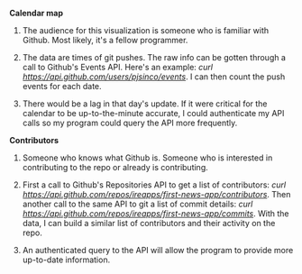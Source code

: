 **Calendar map**

1. The audience for this visualization is someone who is familiar with Github. Most likely, it's a fellow programmer.

2. The data are times of git pushes. The raw info can be gotten through a call to Github's Events API. Here's an example: *curl https://api.github.com/users/pjsinco/events*.
I can then count the push events for each date.

3. There would be a lag in that day's update. If it were critical for the calendar to be up-to-the-minute accurate, I could authenticate my API calls so my program could query the API more frequently.

**Contributors**

1. Someone who knows what Github is. Someone who is interested in contributing to the repo or already is contributing.

2. First a call to Github's Repositories API to get a list of contributors: *curl https://api.github.com/repos/ireapps/first-news-app/contributors*. Then another call to the same API to git a list of commit details: *curl https://api.github.com/repos/ireapps/first-news-app/commits*. With the data, I can build a similar list of contributors and their activity on the repo.

3. An authenticated query to the API will allow the program to provide more up-to-date information.



